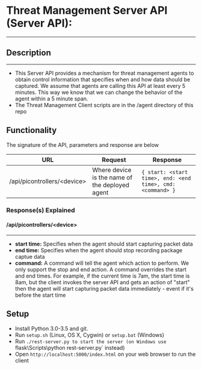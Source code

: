 # Threat Management Server API (Server API):
---

## Description
---

- This Server API provides a mechanism for threat management agents to obtain control information that specifies when and how data should be captured.  We assume that agents
are calling this API at least every 5 minutes.  This way we know that we can change the behavior of the agent within a 5 minute span.  
- The Threat Management Client scripts are in the /agent directory of this repo

## Functionality

The signature of the API, parameters and response are below

| URL | Request | Response |
| --- | ------- | -------- |
| /api/picontrollers/\<device\> | Where device is the name of the deployed agent | ``` { start: <start time>, end: <end time>, cmd: <command> } ``` |

### Response(s) Explained

#### /api/picontrollers/\<device\>
---

- **start time:** Specifies when the agent should start capturing packet data 
- **end time:** Specifies when the agent should stop recording package captue data 
- **command:** A command will tell the agent which action to perform.  We only support the stop and end action.  A command overrides the start and end times.  For example, if the current time is 7am, the start time is 8am, but the client invokes the server API and gets an action of "start" then the agent will start capturing packet data immediately - event if it's before the start time 

Setup
-----

- Install Python 3.0-3.5 and git.
- Run `setup.sh` (Linux, OS X, Cygwin) or `setup.bat` (Windows)
- Run `./rest-server.py to start the server (on Windows use `flask\Scripts\python rest-server.py` instead)
- Open `http://localhost:5000/index.html` on your web browser to run the client


